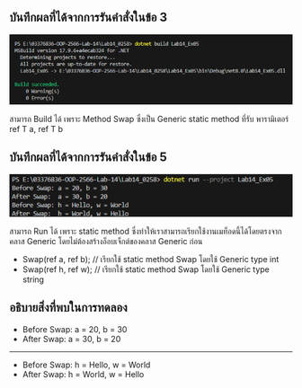 ## บันทึกผลที่ได้จากการรันคำสั่งในข้อ 3

![pic](/Pictures/pic-9.png)

สามารถ Build ได้ เพราะ Method Swap ซึ่งเป็น Generic static method ที่รับ
พารามิเตอร์ ref T a, ref T b

## บันทึกผลที่ได้จากการรันคำสั่งในข้อ 5

![pic](/Pictures/pic-10.png)

สามารถ Run ได้ เพราะ  static method ซึ่งทำให้เราสามารถเรียกใช้งานเมท็อดนี้ได้โดยตรงจากคลาส Generic โดยไม่ต้องสร้างอ็อบเจ็กต์ของคลาส Generic ก่อน
- Swap<int>(ref a, ref b); // เรียกใช้ static method Swap<int> โดยใช้ Generic type int
- Swap<string>(ref h, ref w); // เรียกใช้ static method Swap<string> โดยใช้ Generic type string

## อธิบายสิ่งที่พบในการทดลอง
- Before Swap: a = 20, b = 30
- After Swap:  a = 30, b = 20
---------
- Before Swap: h = Hello, w = World
- After Swap:  h = World, w = Hello